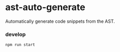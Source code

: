 # ast-auto-generate
Automatically generate code snippets from the AST.

### develop

`npm run start`
